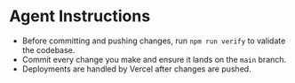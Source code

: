 # Agent Instructions

- Before committing and pushing changes, run `npm run verify` to validate the codebase.
- Commit every change you make and ensure it lands on the `main` branch.
- Deployments are handled by Vercel after changes are pushed.
